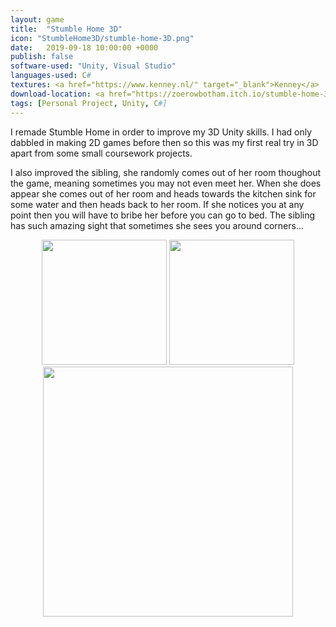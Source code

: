 ```yaml
---
layout: game
title:  "Stumble Home 3D"
icon: "StumbleHome3D/stumble-home-3D.png"
date:   2019-09-18 10:00:00 +0000
publish: false
software-used: "Unity, Visual Studio"
languages-used: C#
textures: <a href="https://www.kenney.nl/" target="_blank">Kenney</a>
download-location: <a href="https://zoerowbotham.itch.io/stumble-home-3d" target="_blank">zoerowbotham.itch.io</a>
tags: [Personal Project, Unity, C#]
---
```


I remade Stumble Home in order to improve my 3D Unity skills. I had only dabbled in making 2D games before then so this was my first real try in 3D apart from some small coursework projects.

I also improved the sibling, she randomly comes out of her room thoughout the game, meaning sometimes you may not even meet her. When she does appear she comes out of her room and heads towards the kitchen sink for some water and then heads back to her room. If she notices you at any point then you will have to bribe her before you can go to bed. The sibling has such amazing sight that sometimes she sees you around corners...

<center>
    <img src="{{ site.baseurl }}/assets/StumbleHome3D/stumble-home-3D-lounge.jpg" style="height: 200px;" />
    <img src="{{ site.baseurl }}/assets/StumbleHome3D/stumble-home-3D-bedroom.jpg" style="height: 200px;" />
</center>

<center><img src="{{ site.baseurl }}/assets/StumbleHome3D/stumble-home-3D-game.jpg" style="height: 400px;" /></center>